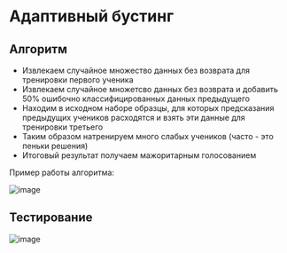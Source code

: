 # Адаптивный бустинг

## Алгоритм

* Извлекаем случайное множество данных без возврата для тренировки первого ученика
* Извлекаем случайное множетсво данных без возврата и добавить 50% ошибочно классифицированных данных предыдущего
* Находим в исходном наборе образцы, для которых предсказания предыдущих учеников расходятся и 
взять эти данные для тренировки третьего
* Таким образом натренируем много слабых учеников (часто - это пеньки решения)
* Итоговый результат получаем мажоритарным голосованием

Пример работы алгоритма:

![image](https://user-images.githubusercontent.com/25401699/223388520-d2ac55e9-661b-4bd3-8848-5233f6d6491c.png)

## Тестирование

![image](https://user-images.githubusercontent.com/25401699/223388475-8611da95-dd4a-443c-ba47-11ce5022b528.png)


